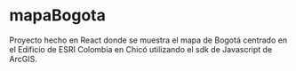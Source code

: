 # mapaBogota
 Proyecto hecho en React donde se muestra el mapa de Bogotá centrado en el Edificio de ESRI Colombia en Chicó utilizando el sdk de Javascript de ArcGIS.
